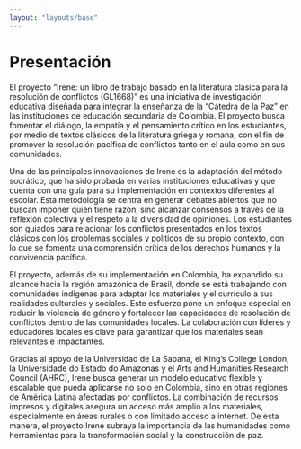 ```yaml
---
layout: "layouts/base"
---
```

# Presentación

El proyecto “Irene: un libro de trabajo basado en la literatura clásica para la resolución de conflictos (GL1668)” es una iniciativa de investigación educativa diseñada para integrar la enseñanza de la “Cátedra de la Paz” en las instituciones de educación secundaria de Colombia. El proyecto busca fomentar el diálogo, la empatía y el pensamiento crítico en los estudiantes, por medio de textos clásicos de la literatura griega y romana, con el fin de promover la resolución pacífica de conflictos tanto en el aula como en sus comunidades.

Una de las principales innovaciones de Irene es la adaptación del método socrático, que ha sido probada en varias instituciones educativas y que cuenta con una guía para su implementación en contextos diferentes al escolar. Esta metodología se centra en generar debates abiertos que no buscan imponer quién tiene razón, sino alcanzar consensos a través de la reflexión colectiva y el respeto a la diversidad de opiniones. Los estudiantes son guiados para relacionar los conflictos presentados en los textos clásicos con los problemas sociales y políticos de su propio contexto, con lo que se fomenta una comprensión crítica de los derechos humanos y la convivencia pacífica.

El proyecto, además de su implementación en Colombia, ha expandido su alcance hacia la región amazónica de Brasil, donde se está trabajando con comunidades indígenas para adaptar los materiales y el currículo a sus realidades culturales y sociales. Este esfuerzo pone un enfoque especial en reducir la violencia de género y fortalecer las capacidades de resolución de conflictos dentro de las comunidades locales. La colaboración con líderes y educadores locales es clave para garantizar que los materiales sean relevantes e impactantes.

Gracias al apoyo de la Universidad de La Sabana, el King’s College London, la Universidade do Estado do Amazonas y el Arts and Humanities Research Council (AHRC), Irene busca generar un modelo educativo flexible y escalable que pueda aplicarse no solo en Colombia, sino en otras regiones de América Latina afectadas por conflictos. La combinación de recursos impresos y digitales asegura un acceso más amplio a los materiales, especialmente en áreas rurales o con limitado acceso a internet. De esta manera, el proyecto Irene subraya la importancia de las humanidades como herramientas para la transformación social y la construcción de paz.
